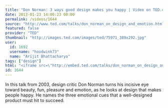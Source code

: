 ```yaml
---
title: "Don Norman: 3 ways good design makes you happy | Video on TED.com"
date: 2013-01-23 14:00:23 00:00
permalink: /videos/1644
source: "http://www.ted.com/talks/don_norman_on_design_and_emotion.html"
featured: false
provider: "TED"
thumbnail: "http://images.ted.com/images/ted/75971_389x292.jpg"
user:
  id: 1692
  username: "hoodwink73"
  name: "Arijit Bhattacharya"
tags: ["design"]
html: "<iframe src=\"http://embed.ted.com/talks/don_norman_on_design_and_emotion.html\" width=\"560\" height=\"315\" frameborder=\"0\" scrolling=\"no\" webkitAllowFullScreen mozallowfullscreen allowFullScreen></iframe>"
id: 1644
---
```


In this talk from 2003, design critic Don Norman turns his incisive eye toward beauty, fun, pleasure and emotion, as he looks at design that makes people happy. He names the three emotional cues that a well-designed product must hit to succeed.